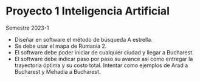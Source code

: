 # Proyecto 1 Inteligencia Artificial
Semestre 2023-1
- Diseñar en software el método de búsqueda A estrella.
- Se debe usar el mapa de Rumania 2.
- El software debe poder iniciar de cualquier ciudad y llegar a Bucharest.
- El software debe indicar paso por paso su avance así como entregar la trayectoria óptima y su costo total.
Intentar como ejemplos de Arad a Bucharest y Mehadia a Bucharest.

